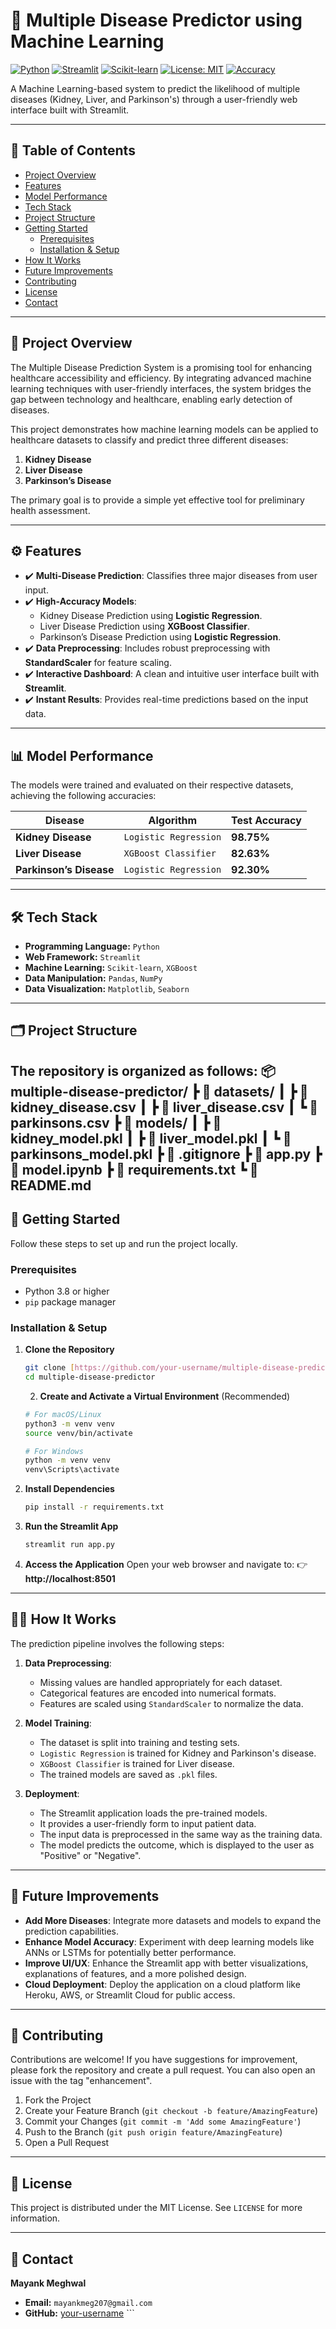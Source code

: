 # 🧠 Multiple Disease Predictor using Machine Learning

[![Python](https://img.shields.io/badge/Python-3.9%2B-blue?style=for-the-badge&logo=python)](https://www.python.org/)
[![Streamlit](https://img.shields.io/badge/Streamlit-FF4B4B?style=for-the-badge&logo=streamlit)](https://streamlit.io)
[![Scikit-learn](https://img.shields.io/badge/scikit--learn-%23F7931E.svg?style=for-the-badge&logo=scikit-learn&logoColor=white)](https://scikit-learn.org/)
[![License: MIT](https://img.shields.io/badge/License-MIT-yellow.svg?style=for-the-badge)](https://opensource.org/licenses/MIT)
[![Accuracy](https://img.shields.io/badge/Max_Accuracy-98.75%25-brightgreen?style=for-the-badge)](./#%EF%B8%8F-model-performance)

A Machine Learning-based system to predict the likelihood of multiple diseases (Kidney, Liver, and Parkinson's) through a user-friendly web interface built with Streamlit.

---

## 📌 Table of Contents

- [Project Overview](#-project-overview)
- [Features](#️-features)
- [Model Performance](#%EF%B8%8F-model-performance)
- [Tech Stack](#-tech-stack)
- [Project Structure](#-project-structure)
- [Getting Started](#-getting-started)
  - [Prerequisites](#prerequisites)
  - [Installation & Setup](#installation--setup)
- [How It Works](#-how-it-works)
- [Future Improvements](#-future-improvements)
- [Contributing](#-contributing)
- [License](#-license)
- [Contact](#-contact)

---

## 📜 Project Overview

The Multiple Disease Prediction System is a promising tool for enhancing healthcare accessibility and efficiency. By integrating advanced machine learning techniques with user-friendly interfaces, the system bridges the gap between technology and healthcare, enabling early detection of diseases.

This project demonstrates how machine learning models can be applied to healthcare datasets to classify and predict three different diseases:
1.  **Kidney Disease**
2.  **Liver Disease**
3.  **Parkinson’s Disease**

The primary goal is to provide a simple yet effective tool for preliminary health assessment.

---

## ⚙️ Features

-   ✔️ **Multi-Disease Prediction**: Classifies three major diseases from user input.
-   ✔️ **High-Accuracy Models**:
    -   Kidney Disease Prediction using **Logistic Regression**.
    -   Liver Disease Prediction using **XGBoost Classifier**.
    -   Parkinson’s Disease Prediction using **Logistic Regression**.
-   ✔️ **Data Preprocessing**: Includes robust preprocessing with **StandardScaler** for feature scaling.
-   ✔️ **Interactive Dashboard**: A clean and intuitive user interface built with **Streamlit**.
-   ✔️ **Instant Results**: Provides real-time predictions based on the input data.

---

## 📊 Model Performance

The models were trained and evaluated on their respective datasets, achieving the following accuracies:

| Disease             | Algorithm             | Test Accuracy |
| ------------------- | --------------------- | ------------- |
| **Kidney Disease** | `Logistic Regression` | **98.75%** |
| **Liver Disease** | `XGBoost Classifier`  | **82.63%** |
| **Parkinson’s Disease** | `Logistic Regression` | **92.30%** |

---

## 🛠️ Tech Stack

-   **Programming Language:** `Python`
-   **Web Framework:** `Streamlit`
-   **Machine Learning:** `Scikit-learn`, `XGBoost`
-   **Data Manipulation:** `Pandas`, `NumPy`
-   **Data Visualization:** `Matplotlib`, `Seaborn`

---

## 🗂️ Project Structure

The repository is organized as follows:
📦 multiple-disease-predictor/
 ┣ 📂 datasets/
 ┃ ┣ 📜 kidney_disease.csv
 ┃ ┣ 📜 liver_disease.csv
 ┃ ┗ 📜 parkinsons.csv
 ┣ 📂 models/
 ┃ ┣ 📜 kidney_model.pkl
 ┃ ┣ 📜 liver_model.pkl
 ┃ ┗ 📜 parkinsons_model.pkl
 ┣ 📜 .gitignore
 ┣ 📜 app.py
 ┣ 📜 model.ipynb
 ┣ 📜 requirements.txt
 ┗ 📜 README.md
---

## 🚀 Getting Started

Follow these steps to set up and run the project locally.

### Prerequisites

-   Python 3.8 or higher
-   `pip` package manager

### Installation & Setup

1.  **Clone the Repository**
    ```bash
    git clone [https://github.com/your-username/multiple-disease-predictor.git](https://github.com/your-username/multiple-disease-predictor.git)
    cd multiple-disease-predictor
    ```
    2.  **Create and Activate a Virtual Environment** (Recommended)
    ```bash
    # For macOS/Linux
    python3 -m venv venv
    source venv/bin/activate

    # For Windows
    python -m venv venv
    venv\Scripts\activate
    ```

3.  **Install Dependencies**
    ```bash
    pip install -r requirements.txt
    ```

4.  **Run the Streamlit App**
    ```bash
    streamlit run app.py
    ```

5.  **Access the Application**
    Open your web browser and navigate to:
    👉 **http://localhost:8501**

---

## 🧑‍💻 How It Works

The prediction pipeline involves the following steps:

1.  **Data Preprocessing**:
    -   Missing values are handled appropriately for each dataset.
    -   Categorical features are encoded into numerical formats.
    -   Features are scaled using `StandardScaler` to normalize the data.

2.  **Model Training**:
    -   The dataset is split into training and testing sets.
    -   `Logistic Regression` is trained for Kidney and Parkinson's disease.
    -   `XGBoost Classifier` is trained for Liver disease.
    -   The trained models are saved as `.pkl` files.

3.  **Deployment**:
    -   The Streamlit application loads the pre-trained models.
    -   It provides a user-friendly form to input patient data.
    -   The input data is preprocessed in the same way as the training data.
    -   The model predicts the outcome, which is displayed to the user as "Positive" or "Negative".

---

## 📌 Future Improvements

-   **Add More Diseases**: Integrate more datasets and models to expand the prediction capabilities.
-   **Enhance Model Accuracy**: Experiment with deep learning models like ANNs or LSTMs for potentially better performance.
-   **Improve UI/UX**: Enhance the Streamlit app with better visualizations, explanations of features, and a more polished design.
-   **Cloud Deployment**: Deploy the application on a cloud platform like Heroku, AWS, or Streamlit Cloud for public access.

---

## 🤝 Contributing

Contributions are welcome! If you have suggestions for improvement, please fork the repository and create a pull request. You can also open an issue with the tag "enhancement".

1.  Fork the Project
2.  Create your Feature Branch (`git checkout -b feature/AmazingFeature`)
3.  Commit your Changes (`git commit -m 'Add some AmazingFeature'`)
4.  Push to the Branch (`git push origin feature/AmazingFeature`)
5.  Open a Pull Request

---

## 📜 License

This project is distributed under the MIT License. See `LICENSE` for more information.

---

## 📧 Contact

**Mayank Meghwal**

-   **Email:** `mayankmeg207@gmail.com`
-   **GitHub:** [your-username](https://github.com/itz-Mayank) ```

